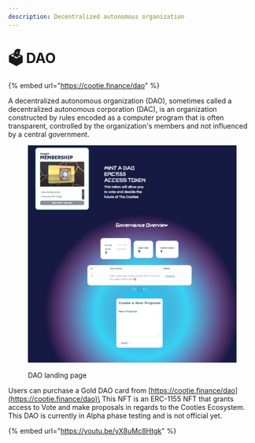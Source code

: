 ```yaml
---
description: Decentralized autonomous organization
---
```


# 🗳 DAO

{% embed url="https://cootie.finance/dao" %}

A decentralized autonomous organization (DAO), sometimes called a decentralized autonomous corporation (DAC), is an organization constructed by rules encoded as a computer program that is often transparent, controlled by the organization's members and not influenced by a central government.

<figure><img src="../.gitbook/assets/fdgdfgdfgf.PNG" alt=""><figcaption><p>DAO landing page</p></figcaption></figure>



Users can purchase a Gold DAO card from [https://cootie.finance/dao](https://cootie.finance/dao)\
This NFT is an ERC-1155 NFT that grants access to Vote and make proposals in regards to the Cooties Ecosystem. \
This DAO is currently in Alpha phase testing and is not official yet.

{% embed url="https://youtu.be/yX8uMc8Htgk" %}
